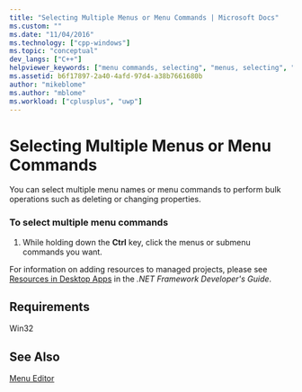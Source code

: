 ```yaml
---
title: "Selecting Multiple Menus or Menu Commands | Microsoft Docs"
ms.custom: ""
ms.date: "11/04/2016"
ms.technology: ["cpp-windows"]
ms.topic: "conceptual"
dev_langs: ["C++"]
helpviewer_keywords: ["menu commands, selecting", "menus, selecting", "commands, menu commands"]
ms.assetid: b6f17897-2a40-4afd-97d4-a38b7661680b
author: "mikeblome"
ms.author: "mblome"
ms.workload: ["cplusplus", "uwp"]
---
```

# Selecting Multiple Menus or Menu Commands
You can select multiple menu names or menu commands to perform bulk operations such as deleting or changing properties.  
  
### To select multiple menu commands  
  
1.  While holding down the **Ctrl** key, click the menus or submenu commands you want.  
  
 For information on adding resources to managed projects, please see [Resources in Desktop Apps](/dotnet/framework/resources/index) in the *.NET Framework Developer's Guide*.  
  
## Requirements  
 Win32  
  
## See Also  
 [Menu Editor](../windows/menu-editor.md)